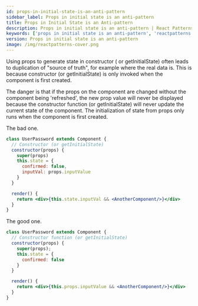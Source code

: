 ```yaml
---
id: props-in-initial-state-is-an-anti-pattern
sidebar_label: Props in initial state is an anti-pattern
title: Props in Initial State is an Anti-pattern
description: Props in initial state is an anti-pattern | React Patterns, techniques, tips and tricks in development for React developers.
keywords: ['props in initial state is an anti-pattern', 'reactpatterns', 'react patterns', 'reactjspatterns', 'reactjs patterns', 'react', 'reactjs', 'react techniques', 'react tips and tricks']
version: Props in initial state is an anti-pattern
image: /img/reactpatterns-cover.png
---
```


Using props to generate state in constructor ( or getInitialState) often leads to duplication of "source of truth", for example where the real data is. This is because constructor (or getInitialState) is only invoked when the component is first created.

The danger is that if the props on the component are changed without the component being 'refreshed', the new prop value will never be displayed because the constructor function (or getInitialState) will never update the current state of the component. The initialization of state from props only runs when the component is first created.

The bad one.

```jsx
class UserPassword extends Component {
  // Constructor (or getInitialState)
  constructor(props) {
    super(props)
    this.state = {
      confirmed: false,
      inputVal: props.inputValue
    }
  }

  render() {
    return <div>{this.state.inputVal && <AnotherComponent/>}</div>
  }
}
```

The good one.

```jsx
class UserPassword extends Component {
  // Constructor function (or getInitialState)
  constructor(props) {
    super(props);
    this.state = {
      confirmed: false
    }
  }

  render() {
    return <div>{this.props.inputValue && <AnotherComponent/>}</div>
  }
}
```
